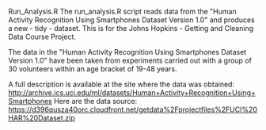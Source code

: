 
Run_Analysis.R
The run_analysis.R script reads data from the "Human Activity Recognition Using Smartphones Dataset Version 1.0" and produces a new - tidy - dataset. This is for the Johns Hopkins - Getting and Cleaning Data Course Project.


The data in the "Human Activity Recognition Using Smartphones Dataset Version 1.0" have been taken from experiments carried out with a group of 30 volunteers within an age bracket of 19-48 years.

A full description is available at the site where the data was obtained: http://archive.ics.uci.edu/ml/datasets/Human+Activity+Recognition+Using+Smartphones 
Here are the data source: https://d396qusza40orc.cloudfront.net/getdata%2Fprojectfiles%2FUCI%20HAR%20Dataset.zip